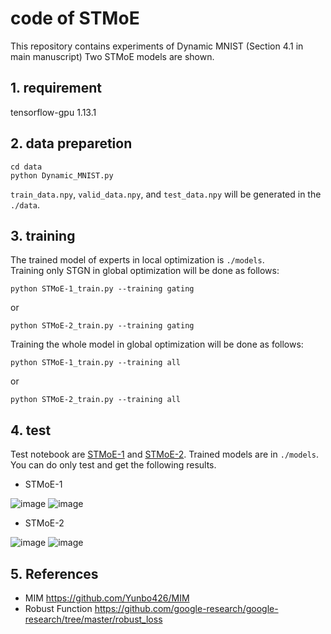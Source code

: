 # code of STMoE
This repository contains experiments of Dynamic MNIST (Section 4.1 in main manuscript)
Two STMoE models are shown. 

## 1. requirement  
tensorflow-gpu 1.13.1

## 2. data preparetion
```
cd data
python Dynamic_MNIST.py
```
`train_data.npy`, `valid_data.npy`, and `test_data.npy` will be generated in the `./data`.

## 3. training
The trained model of experts in local optimization is `./models`.  
Training only STGN in global optimization will be done as follows:  
```
python STMoE-1_train.py --training gating
```
or  
```
python STMoE-2_train.py --training gating
```
Training the whole model in global optimization will be done as follows:
```
python STMoE-1_train.py --training all
```
or  
```
python STMoE-2_train.py --training all
```

## 4. test
Test notebook are [STMoE-1](https://github.com/papercodeanonymous755/STMoE/blob/main/STMoE-1_test.ipynb) and [STMoE-2](https://github.com/papercodeanonymous755/STMoE/blob/main/STMoE-2_test.ipynb).
Trained models are in `./models`.  
You can do only test and get the following results. 
- STMoE-1

![image](https://user-images.githubusercontent.com/78733182/107466007-ba57ee00-6ba6-11eb-834a-01e485c1815c.png)
![image](https://user-images.githubusercontent.com/78733182/107466030-c9d73700-6ba6-11eb-8a10-2561808c836d.png)

- STMoE-2

![image](https://user-images.githubusercontent.com/78733182/107465838-749b2580-6ba6-11eb-9765-510f698f3d0d.png)
![image](https://user-images.githubusercontent.com/78733182/107465920-95637b00-6ba6-11eb-896a-daec23f4d391.png)

## 5. References
- MIM https://github.com/Yunbo426/MIM
- Robust Function https://github.com/google-research/google-research/tree/master/robust_loss
